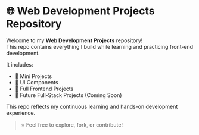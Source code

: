 # 🌐 Web Development Projects Repository

Welcome to my **Web Development Projects** repository!  
This repo contains everything I build while learning and practicing front-end development.

It includes:
- 🔹 Mini Projects
- 🔹 UI Components
- 🔹 Full Frontend Projects
- 🔹 Future Full-Stack Projects (Coming Soon)

This repo reflects my continuous learning and hands-on development experience.

> ⭐ Feel free to explore, fork, or contribute!
